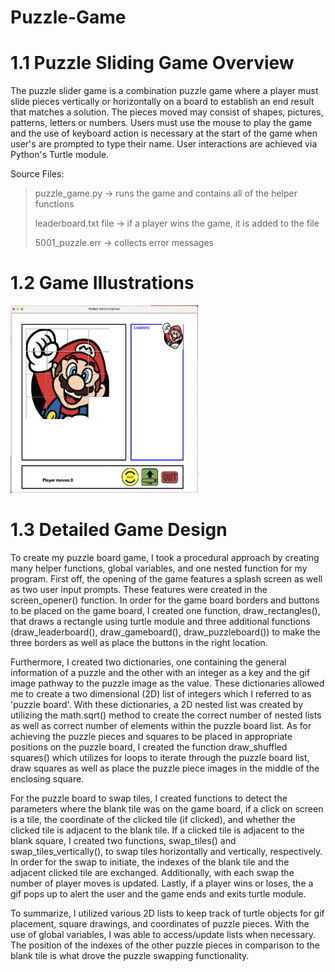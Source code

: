 # Puzzle-Game

# 1.1 Puzzle Sliding Game Overview
The puzzle slider game is a combination puzzle game where a player must slide pieces vertically or horizontally on a board to establish an end result that matches a solution. The pieces moved may consist of shapes, pictures, patterns, letters or numbers. Users must use the mouse to play the game and the use of keyboard action is necessary at the start of the game when user's are prompted to type their name. User interactions are achieved via Python's Turtle module. 

Source Files: 
>puzzle_game.py -> runs the game and contains all of the helper functions
>
>leaderboard.txt file -> if a player wins the game, it is added to the file
>
>5001_puzzle.err -> collects error messages

# 1.2 Game Illustrations
<img src="https://github.com/kerry-ama/Puzzle-Game/blob/main/solved_mario.png" width="300" height="300">



# 1.3 Detailed Game Design
To create my puzzle board game, I took a procedural approach by creating many helper functions, global variables, and one nested function for my program. First off, the opening of the game features a splash screen as well as two user input prompts. These features were created in the screen_opener() function. In order for the game board borders and buttons to be placed on the game board, I created one function, draw_rectangles(), that draws a rectangle using turtle module and three additional functions (draw_leaderboard(), draw_gameboard(), draw_puzzleboard()) to make the three borders as well as place the buttons in the right location. 

Furthermore, I created two dictionaries, one containing the general information of a puzzle and the other with an integer as a key and the gif image pathway to the puzzle image as the value. These dictionaries allowed me to create a two dimensional (2D) list of integers which I referred to as 'puzzle board'. With these dictionaries, a 2D nested list was created by utilizing the math.sqrt() method to create the correct number of nested lists as well as correct number of elements within the puzzle board list. As for achieving the puzzle pieces and squares to be placed in appropriate positions on the puzzle board, I created the function draw_shuffled squares() which utilizes for loops to iterate through the puzzle board list, draw squares as well as place the puzzle piece images in the middle of the enclosing square. 

For the puzzle board to swap tiles, I created functions to detect the parameters where the blank tile was on the game board, if a click on screen is a tile, the coordinate of the clicked tile (if clicked), and whether the clicked tile is adjacent to the blank tile. If a clicked tile is adjacent to the blank square, I created two functions, swap_tiles() and swap_tiles_vertically(), to swap tiles horizontally and vertically, respectively. In order for the swap to initiate, the indexes of the blank tile and the adjacent clicked tile are exchanged. Additionally, with each swap the number of player moves is updated. Lastly, if a player wins or loses, the a gif pops up to alert the user and the game ends and exits turtle module. 

To summarize, I utilized various 2D lists to keep track of turtle objects for gif placement, square drawings, and coordinates of puzzle pieces. With the use of global variables, I was able to access/update lists when necessary. The position of the indexes of the other puzzle pieces in comparison to the blank tile is what drove the puzzle swapping functionality. 
